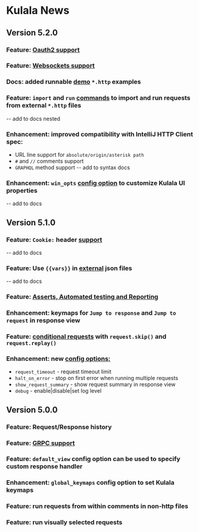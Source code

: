 # Kulala News

## Version 5.2.0

### Feature: [Oauth2 support](https://neovim.getkulala.net/docs/usage/authentication)
### Feature: [Websockets support](https://neovim.getkulala.net/docs/usage/websockets)
### Docs: added runnable [demo](https://neovim.getkulala.net/docs/usage/demos) `*.http` examples
### Feature: `import` and `run` [commands](https://neovim.getkulala.net/docs/usage/demos) to import and run requests from external `*.http` files
-- add to docs nested
### Enhancement: improved compatibility with IntelliJ HTTP Client spec:

 - URL line support for `absolute/origin/asterisk path`
 - `#` and `//` comments support
 - `GRAPHQL` method support
 -- add to syntax docs 
 
### Enhancement: `win_opts` [config option](https://neovim.getkulala.net/docs/getting-started/configuration-options) to customize Kulala UI properties 
-- add to docs

## Version 5.1.0

### Feature: `Cookie:` header [support](https://neovim.getkulala.net/docs/usage/cookies)
-- add to docs
### Feature: Use `{{vars}}` in [external](https://neovim.getkulala.net/docs/usage/request-variables) json files
-- add to docs
### Feature: [Asserts, Automated testing and Reporting](https://neovim.getkulala.net/docs/usage/testing-and-reporting)
### Enhancement: keymaps for `Jump to response` and `Jump to request` in response view
### Feature: [conditional requests](https://neovim.getkulala.net/docs/scripts/request-reference) with `request.skip()` and `request.replay()`
### Enhancement: new [config options:](https://neovim.getkulala.net/docs/getting-started/configuration-options)

  - `request_timeout` - request timeout limit
  - `halt_on_error` - stop on first error when running multiple requests
  - `show_request_summary` - show request summary in response view
  - `debug` - enable|disable|set log level

## Version 5.0.0

### Feature: Request/Response history
### Feature: [GRPC support](https://neovim.getkulala.net/docs/usage/grpc)
### Feature: `default_view` config option can be used to specify custom response handler
### Enhancement: `global_keymaps` config option to set Kulala keymaps
### Feature: run requests from within comments in non-http files
### Feature: run visually selected requests
